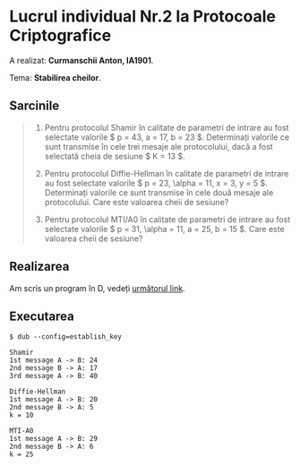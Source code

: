 # Lucrul individual Nr.2 la Protocoale Criptografice

A realizat: **Curmanschii Anton, IA1901**.

Tema:  **Stabilirea cheilor**.

## Sarcinile

> 1) Pentru protocolul Shamir în calitate de parametri de intrare au fost selectate valorile $ p = 43, a = 17, b = 23 $. 
> Determinați valorile ce sunt transmise în cele trei mesaje ale protocolului, dacă a fost selectată cheia de sesiune $ K = 13 $.
>
> 2) Pentru  protocolul  Diffie-Hellman  în  calitate  de  parametri  de  intrare  au  fost  selectate  valorile
> $ p = 23, \alpha = 11, x = 3, y = 5 $. Determinați  valorile  ce  sunt  transmise  în  cele  două  mesaje  ale 
> protocolului. Care este valoarea cheii de sesiune?
>
> 3) Pentru protocolul MTI/A0 în calitate de parametri de intrare au fost selectate valorile $ p = 31, \alpha = 11, a = 25, b = 15 $.
> Care este valoarea cheii de sesiune?

## Realizarea

Am scris un program în D, vedeți [următorul link](https://github.com/AntonC9018/uni_cryptoprotocols/blob/d92d75869f9f4529ab3db6ef8adaac78774f009a/source/establish_key.d).

## Executarea

```
$ dub --config=establish_key

Shamir
1st message A -> B: 24
2nd message B -> A: 17
3rd message A -> B: 40

Diffie-Hellman
1st message A -> B: 20
2nd message B -> A: 5
k = 10

MTI-A0
1st message A -> B: 29
2nd message B -> A: 6
k = 25
```